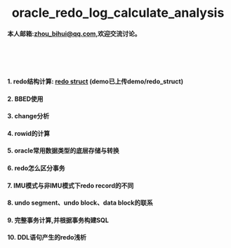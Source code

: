 <h1 align = "center">oracle_redo_log_calculate_analysis</h1>

#### 本人邮箱:zhou_bihui@qq.com,欢迎交流讨论。
<br>
<br>
<br>

#### 1. redo结构计算: [redo struct](https://github.com/zhoubihui/redo_log_calculate_analysis/blob/master/redo_struct.md) (demo已上传demo/redo_struct)

#### 2. BBED使用

#### 3. change分析

#### 4. rowid的计算

#### 5. oracle常用数据类型的底层存储与转换

#### 6. redo怎么区分事务

#### 7. IMU模式与非IMU模式下redo record的不同

#### 8. undo segment、undo block、data block的联系

#### 9. 完整事务计算,并根据事务构建SQL

#### 10. DDL语句产生的redo浅析